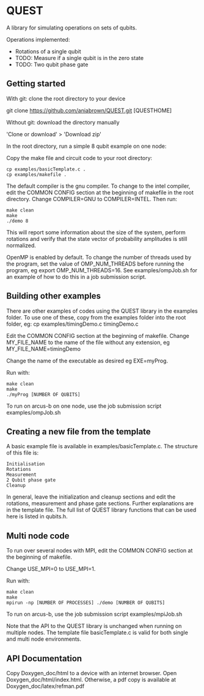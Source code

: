 # QUEST

A library for simulating operations on sets of qubits. 

Operations implemented:
* Rotations of a single qubit
* TODO: Measure if a single qubit is in the zero state
* TODO: Two qubit phase gate

## Getting started

With git: clone the root directory to your device

git clone https://github.com/aniabrown/QUEST.git [QUESTHOME]

Without git: download the directory manually

'Clone or download' > 'Download zip'

In the root directory, run a simple 8 qubit example on one node:

Copy the make file and circuit code to your root directory:
```
cp examples/basicTemplate.c .
cp examples/makefile .
```

The default compiler is the gnu compiler. To change to the intel compiler, edit the COMMON CONFIG section at the beginning of makefile in the root directory. Change COMPILER=GNU to COMPILER=INTEL. Then run:

```
make clean
make
./demo 8
```

This will report some information about the size of the system, perform rotations and verify that
the state vector of probability amplitudes is still normalized. 

OpenMP is enabled by default. To change the number of threads used by the program, set the value of OMP_NUM_THREADS before running the program, eg export OMP_NUM_THREADS=16. See examples/ompJob.sh for an example of how to do this in a job submission script.

## Building other examples

There are other examples of codes using the QUEST library in the examples folder. To use one of these,
copy from the examples folder into the root folder, eg:
cp examples/timingDemo.c timingDemo.c

Edit the COMMON CONFIG section at the beginning of makefile. Change MY_FILE_NAME to the name of the file without
any extension, eg MY_FILE_NAME=timingDemo 

Change the name of the executable as desired eg EXE=myProg.

Run with:
```
make clean
make
./myProg [NUMBER OF QUBITS] 
```
To run on arcus-b on one node, use the job submission script examples/ompJob.sh

## Creating a new file from the template

A basic example file is available in examples/basicTemplate.c. The structure of this file is:

```
Initialisation
Rotations
Measurement
2 Qubit phase gate
Cleanup 
```

In general, leave the initialization and cleanup sections and edit the rotations, measurement and phase gate
sections. Further explanations are in the template file. The full list of QUEST library functions that can be used here is listed in qubits.h. 

## Multi node code

To run over several nodes with MPI, edit the COMMON CONFIG section at the beginning of makefile. 

Change USE_MPI=0 to USE_MPI=1.

Run with:
```
make clean
make
mpirun -np [NUMBER OF PROCESSES] ./demo [NUMBER OF QUBITS]
```
To run on arcus-b, use the job submission script examples/mpiJob.sh

Note that the API to the QUEST library is unchanged when running on multiple nodes. The template file basicTemplate.c
is valid for both single and multi node environments. 

## API Documentation

Copy Doxygen_doc/html to a device with an internet browser. Open Doxygen_doc/html/index.html. Otherwise, a pdf copy
is available at Doxygen_doc/latex/refman.pdf


